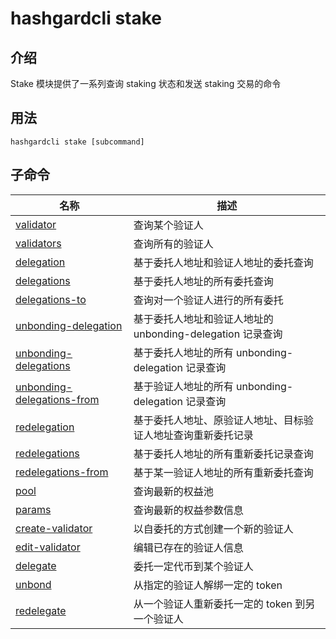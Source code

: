 # hashgardcli stake

## 介绍

Stake 模块提供了一系列查询 staking 状态和发送 staking 交易的命令

## 用法

```shell
hashgardcli stake [subcommand]
```

## 子命令

| 名称                                                     | 描述       |
| ----------- | --------------------------------- |
| [validator](validator.md)                                   | 查询某个验证人        |
| [validators](validators.md)                                 | 查询所有的验证人          |
| [delegation](delegation.md)                                 | 基于委托人地址和验证人地址的委托查询 |
| [delegations](delegations.md)                               | 基于委托人地址的所有委托查询   |
| [delegations-to](delegations-to.md)                         | 查询对一个验证人进行的所有委托    |
| [unbonding-delegation](unbonding-delegation.md)             | 基于委托人地址和验证人地址的 unbonding-delegation 记录查询|
| [unbonding-delegations](unbonding-delegations.md)           | 基于委托人地址的所有 unbonding-delegation 记录查询  |
| [unbonding-delegations-from](unbonding-delegations-from.md) | 基于验证人地址的所有 unbonding-delegation 记录查询  |
| [redelegation](redelegation.md)                             | 基于委托人地址、原验证人地址、目标验证人地址查询重新委托记录 |
| [redelegations](redelegations.md)                           | 基于委托人地址的所有重新委托记录查询     |
| [redelegations-from](redelegations-from.md)                 | 基于某一验证人地址的所有重新委托查询      |
| [pool](pool.md)                                             | 查询最新的权益池       |
| [params](params.md)                                         | 查询最新的权益参数信息         |
| [create-validator](create-validator.md)                     | 以自委托的方式创建一个新的验证人         |
| [edit-validator](edit-validator.md)                         | 编辑已存在的验证人信息           |
| [delegate](delegate.md)                                     | 委托一定代币到某个验证人           |
| [unbond](unbond.md)                                         | 从指定的验证人解绑一定的 token  |
| [redelegate](redelegate.md)                                 | 从一个验证人重新委托一定的 token 到另一个验证人 |
